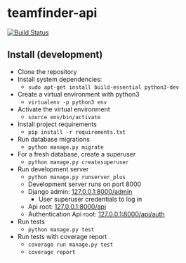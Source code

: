 # teamfinder-api
[![Build Status](https://travis-ci.org/prattl/teamfinder.svg?branch=master)](https://travis-ci.org/prattl/teamfinder)

## Install (development)
* Clone the repository
* Install system dependencies:
  * `sudo apt-get install build-essential python3-dev`
* Create a virtual environment with python3
  * `virtualenv -p python3 env`
* Activate the virtual environment
  * `source env/bin/activate`
* Install project requirements
  * `pip install -r requirements.txt`
* Run database migrations
  * `python manage.py migrate`
* For a fresh database, create a superuser
  * `python manage.py createsuperuser`
* Run development server
  * `python manage.py runserver_plus`
  * Development server runs on port 8000
  * Django admin: [127.0.0.1:8000/admin](http://127.0.0.1:8000/admin)
    * User superuser credentials to log in
  * Api root: [127.0.0.1:8000/api](http://127.0.0.1:8000/api)
  * Authentication Api root: [127.0.0.1:8000/api/auth](http://127.0.0.1:8000/api/auth)
* Run tests
  * `python manage.py test`
* Run tests with coverage report
  * `coverage run manage.py test`
  * `coverage report`
